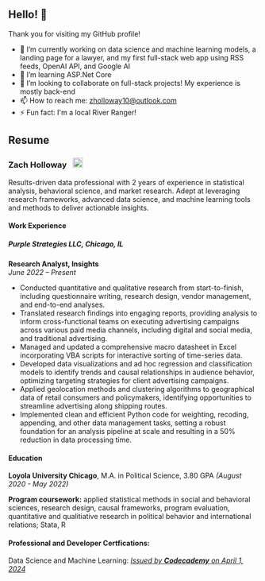 ## Hello! 👋

Thank you for visiting my GitHub profile! 

- 🔭 I’m currently working on data science and machine learning models, a landing page for a lawyer, and my first full-stack web app using RSS feeds, OpenAI API, and Google AI 
- 🌱 I’m learning ASP.Net Core
- 🤝 I’m looking to collaborate on full-stack projects! My experience is mostly back-end
- 📫 How to reach me: zholloway10@outlook.com
- ⚡ Fun fact: I'm a local River Ranger!

## Resume

### Zach Holloway &nbsp; [<img src="https://cdn-icons-png.flaticon.com/512/174/174857.png" width="20" height="20">](https://linkedin.com/in/zach-holloway-a180841a3/)

Results-driven data professional with 2 years of experience in statistical analysis, behavioral science, and market research. Adept at leveraging research frameworks, advanced data science, and machine learning tools and methods to deliver actionable insights. 

#### Work Experience

##### **Purple Strategies LLC**, Chicago, IL
**Research Analyst, Insights**   
_June 2022 – Present_
- Conducted quantitative and qualitative research from start-to-finish, including questionnaire writing, research design, vendor management, and end-to-end analyses.
- Translated research findings into engaging reports, providing analysis to inform cross-functional teams on executing advertising campaigns across various paid media channels, including digital and social media, and traditional advertising.
- Managed and updated a comprehensive macro datasheet in Excel incorporating VBA scripts for interactive sorting of time-series data.
- Developed data visualizations and ad hoc regression and classification models to identify trends and causal relationships in audience behavior, optimizing targeting strategies for client advertising campaigns.
- Applied geolocation methods and clustering algorithms to geographical data of retail consumers and policymakers, identifying opportunities to streamline advertising along shipping routes.
- Implemented clean and efficient Python code for weighting, recoding, appending, and other data management tasks, setting a robust foundation for an analysis pipeline at scale and resulting in a 50% reduction in data processing time.

#### Education

**Loyola University Chicago**, M.A. in Political Science, 3.80 GPA _(August 2020 - May 2022)_

**Program coursework:** applied statistical methods in social and behavioral sciences, research design, causal frameworks, program evaluation, quantitative and qualitiative research in political behavior and international relations; Stata, R

#### Professional and Developer Certfications: 

Data Science and Machine Learning: [_Issued by **Codecademy** on April 1, 2024_](https://www.codecademy.com/profiles/Zach_Holloway/certificates/8e9e59de3f924b33ad2371faf667129b)

<!--
**zachhollow/zachhollow** is a ✨ _special_ ✨ repository because its `README.md` (this file) appears on your GitHub profile.

Here are some ideas to get you started:

- 🔭 I’m currently working on ...
- 🌱 I’m currently learning ...
- 👯 I’m looking to collaborate on ...
- 🤔 I’m looking for help with ...
- 💬 Ask me about ...
- 📫 How to reach me: ...
- 😄 Pronouns: ...
- ⚡ Fun fact: ...
-->
